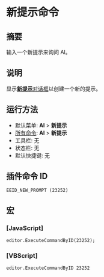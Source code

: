 # 新提示命令

## 摘要

输入一个新提示来询问 AI。

## 说明

显示[**新提示**对话框](../../dlg/new_prompt/index)以创建一个新的提示。

## 运行方法

- 默认菜单: **AI** \> **新提示**
- [所有命令](../tools/all_commands): **AI** \> **新提示**
- 工具栏: 无
- 状态栏: 无
- 默认快捷键: 无

## 插件命令 ID

```
EEID_NEW_PROMPT (23252)
```

## 宏

### \[JavaScript\]

```
editor.ExecuteCommandByID(23252);
```

### \[VBScript\]

```
editor.ExecuteCommandByID 23252
```